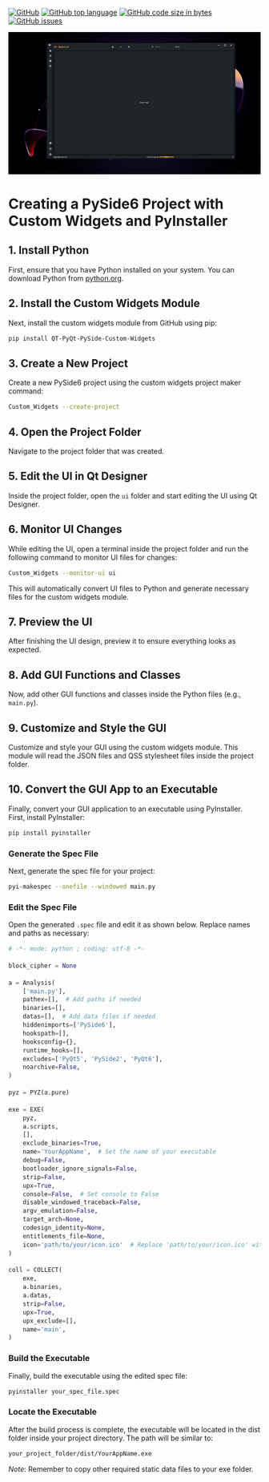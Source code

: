 [![GitHub](https://img.shields.io/github/license/KhamisiKibet/24-Modern-Desktop-GUI?logo=Github)](https://github.com/KhamisiKibet/24-Modern-Desktop-GUI/blob/master/LICENSE) [![GitHub top language](https://img.shields.io/github/languages/top/KhamisiKibet/24-Modern-Desktop-GUI?logo=github)](https://github.com/KhamisiKibet/24-Modern-Desktop-GUI) [![GitHub code size in bytes](https://img.shields.io/github/languages/code-size/KhamisiKibet/24-Modern-Desktop-GUI?logo=github)](https://github.com/KhamisiKibet/24-Modern-Desktop-GUI) [![GitHub issues](https://img.shields.io/github/issues/KhamisiKibet/24-Modern-Desktop-GUI?logo=github)](https://github.com/KhamisiKibet/24-Modern-Desktop-GUI/issues)

![24 modern desktop gui GIF](https://github.com/KhamisiKibet/Docs-QT-PyQt-PySide-Custom-Widgets/raw/main/images/24-modern-ui.gif)


# Creating a PySide6 Project with Custom Widgets and PyInstaller

## 1. Install Python
First, ensure that you have Python installed on your system. You can download Python from [python.org](https://www.python.org/downloads/).

## 2. Install the Custom Widgets Module
Next, install the custom widgets module from GitHub using pip:
```bash
pip install QT-PyQt-PySide-Custom-Widgets
```

## 3. Create a New Project
Create a new PySide6 project using the custom widgets project maker command:
```bash
Custom_Widgets --create-project
```

## 4. Open the Project Folder
Navigate to the project folder that was created.

## 5. Edit the UI in Qt Designer
Inside the project folder, open the `ui` folder and start editing the UI using Qt Designer.

## 6. Monitor UI Changes
While editing the UI, open a terminal inside the project folder and run the following command to monitor UI files for changes:
```bash
Custom_Widgets --monitor-ui ui
```
This will automatically convert UI files to Python and generate necessary files for the custom widgets module.

## 7. Preview the UI
After finishing the UI design, preview it to ensure everything looks as expected.

## 8. Add GUI Functions and Classes
Now, add other GUI functions and classes inside the Python files (e.g., `main.py`).

## 9. Customize and Style the GUI
Customize and style your GUI using the custom widgets module. This module will read the JSON files and QSS stylesheet files inside the project folder.

## 10. Convert the GUI App to an Executable
Finally, convert your GUI application to an executable using PyInstaller. First, install PyInstaller:
```bash
pip install pyinstaller
```

### Generate the Spec File
Next, generate the spec file for your project:
```bash
pyi-makespec --onefile --windowed main.py
```

### Edit the Spec File
Open the generated `.spec` file and edit it as shown below. Replace names and paths as necessary:

```python
# -*- mode: python ; coding: utf-8 -*-

block_cipher = None

a = Analysis(
    ['main.py'],
    pathex=[],  # Add paths if needed
    binaries=[],
    datas=[],  # Add data files if needed
    hiddenimports=['PySide6'],  
    hookspath=[],
    hooksconfig={},
    runtime_hooks=[],
    excludes=['PyQt5', 'PySide2', 'PyQt6'],  
    noarchive=False,
)

pyz = PYZ(a.pure)

exe = EXE(
    pyz,
    a.scripts,
    [],
    exclude_binaries=True,
    name='YourAppName',  # Set the name of your executable
    debug=False,
    bootloader_ignore_signals=False,
    strip=False,
    upx=True,
    console=False,  # Set console to False
    disable_windowed_traceback=False,
    argv_emulation=False,
    target_arch=None,
    codesign_identity=None,
    entitlements_file=None,
    icon='path/to/your/icon.ico'  # Replace 'path/to/your/icon.ico' with the path to your icon file
)

coll = COLLECT(
    exe,
    a.binaries,
    a.datas,
    strip=False,
    upx=True,
    upx_exclude=[],
    name='main',
)
```
### Build the Executable
Finally, build the executable using the edited spec file:
```bash 
pyinstaller your_spec_file.spec
```

### Locate the Executable
After the build process is complete, the executable will be located in the dist folder inside your project directory. The path will be similar to:
```bash
your_project_folder/dist/YourAppName.exe
```

*Note*: Remember to copy other required static data files to your exe folder.
